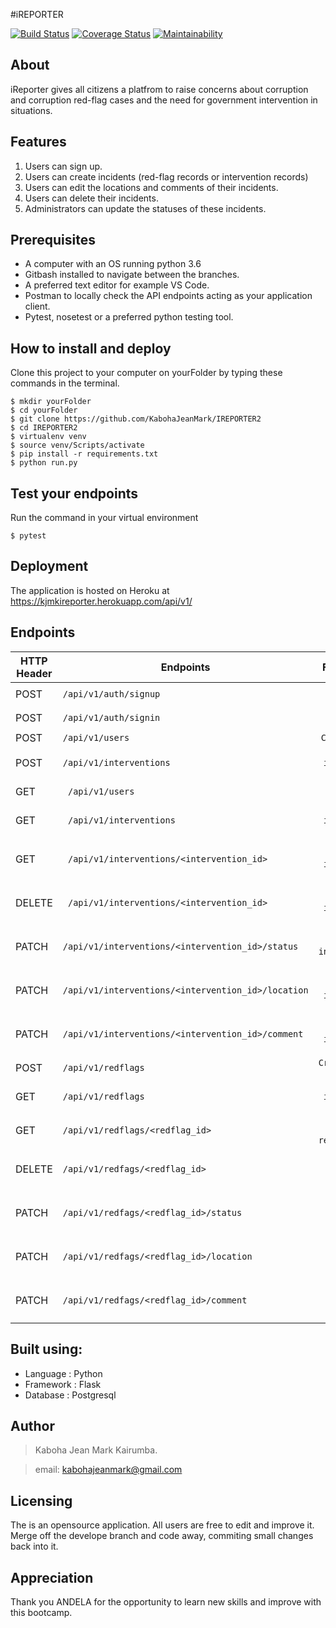 #iREPORTER

[![Build Status](https://travis-ci.com/KabohaJeanMark/IREPORTER-CHALLENGE-3.svg?branch=develop)](https://travis-ci.com/KabohaJeanMark/IREPORTER-CHALLENGE-3) [![Coverage Status](https://coveralls.io/repos/github/KabohaJeanMark/IREPORTER-CHALLENGE-3/badge.svg?branch=ch-feedback-163456258)](https://coveralls.io/github/KabohaJeanMark/IREPORTER-CHALLENGE-3?branch=ch-feedback-163456258) [![Maintainability](https://api.codeclimate.com/v1/badges/34cd9b3182e2be45386e/maintainability)](https://codeclimate.com/github/KabohaJeanMark/IREPORTER-CHALLENGE-3/maintainability)

## About
iReporter gives all citizens a platfrom to raise concerns about corruption and corruption red-flag cases and the need for government intervention in situations.


## Features
1. Users can sign up.
2. Users can create incidents (red-flag records or intervention records)
3. Users can edit the locations and comments of their incidents.
4. Users can delete their incidents.
5. Administrators can update the statuses of these incidents. 

## Prerequisites
- A computer with an OS running python 3.6
- Gitbash installed to navigate between the branches.
- A preferred text editor for example VS Code.
- Postman to locally check the API endpoints acting as your application client. 
- Pytest, nosetest or a preferred python testing tool.

## How to install and deploy
Clone this project to your computer on yourFolder by typing these commands in the terminal.
```
$ mkdir yourFolder
$ cd yourFolder
$ git clone https://github.com/KabohaJeanMark/IREPORTER2
$ cd IREPORTER2
$ virtualenv venv
$ source venv/Scripts/activate
$ pip install -r requirements.txt
$ python run.py
```
## Test your endpoints
Run the command in your virtual environment
```
$ pytest
```
## Deployment
The application is hosted on Heroku at https://kjmkireporter.herokuapp.com/api/v1/

## Endpoints
|HTTP Header   | Endpoints                                              | Functionality                               |                             
|--------------| -------------------------------------------------------|:-------------------------------------------:|
|    POST      |```/api/v1/auth/signup```                               |```Registers a user```                       |
|    POST      |```/api/v1/auth/signin```                               |```Signs in a user```                        |
|    POST      |  ```/api/v1/users```                                   |```Create a user```                          |
|    POST      | ```/api/v1/interventions```                            |```Create intervention record```             | 
|    GET       |``` /api/v1/users```                                    |```Fetch all users```                        |
|    GET       |``` /api/v1/interventions```                            |```Fetch all intervention records```         |
|    GET       |``` /api/v1/interventions/<intervention_id>```          |```Fetch a particular intervention record``` |                   
|   DELETE     |``` /api/v1/interventions/<intervention_id>```          |```Delete a specific intervention record```  |
|   PATCH      |``` /api/v1/interventions/<intervention_id>/status  ``` |```Update a specific intervention's status```|
|   PATCH      |```/api/v1/interventions/<intervention_id>/location```  |```Update a specific intervention location```| 
|   PATCH      |```/api/v1/interventions/<intervention_id>/comment```   |```Update a specific intervention comment``` |
|   POST       |```/api/v1/redflags```                                  |```Create redflag record```                  | 
|   GET        |```/api/v1/redflags```                                  |```Fetch all intervention records```         |
|   GET        |```/api/v1/redflags/<redflag_id>```                     |```Fetch a particular redflag record```      | 
|   DELETE     |```/api/v1/redfags/<redflag_id>```                      |```Delete a specific redflags record```      |
|   PATCH      |```/api/v1/redfags/<redflag_id>/status  ```             |```Update a specific redflags status```      |
|   PATCH      |```/api/v1/redfags/<redflag_id>/location```             |```Update a specific redflags location```    | 
|   PATCH      |```/api/v1/redfags/<redflag_id>/comment```              |```Update a specific redflags comment```     | 




## Built using:
- Language : Python
- Framework : Flask
- Database  : Postgresql

## Author
>Kaboha Jean Mark Kairumba.

>email: kabohajeanmark@gmail.com

## Licensing
The is an opensource application. All users are free to edit and improve it. Merge off the develope branch and code away, commiting small changes back into it.

## Appreciation
Thank you ANDELA for the opportunity to learn new skills and improve with this bootcamp.
